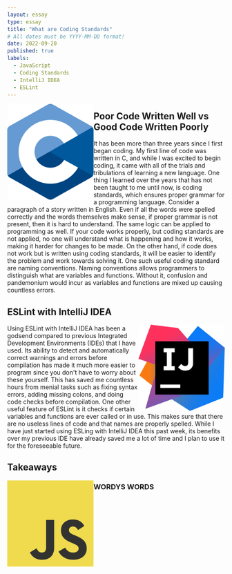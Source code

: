 ```yaml
---
layout: essay
type: essay
title: "What are Coding Standards"
# All dates must be YYYY-MM-DD format!
date: 2022-09-20
published: true
labels:
  - JavaScript
  - Coding Standards
  - IntelliJ IDEA
  - ESLint
---
```


<img align="left" width="200px" src="../img/e28-coding-standards/C.png">

## Poor Code Written Well vs Good Code Written Poorly
It has been more than three years since I first began coding. My first line of code was written in C, and while I was excited to begin coding, it came with all of the trials and tribulations of learning a new language. One thing I learned over the years that has not been taught to me until now, is coding standards, which ensures proper grammar for a programming language. Consider a paragraph of a story written in English. Even if all the words were spelled correctly and the words themselves make sense, if proper grammar is not present, then it is hard to understand. The same logic can be applied to programming as well. If your code works properly, but coding standards are not applied, no one will understand what is happening and how it works, making it harder for changes to be made. On the other hand, if code does not work but is written using coding standards, it will be easier to identify the problem and work towards solving it. One such useful coding standard are naming conventions. Naming conventions allows programmers to distinguish what are variables and functions. Without it, confusion and pandemonium would incur as variables and functions are mixed up causing countless errors.

## ESLint with IntelliJ IDEA
<img align="right" width="200px" src="../img/e28-coding-standards/IntelliJ_IDEA_Icon.png">Using ESLint with IntelliJ IDEA has been a godsend compared to previous Integrated Development Environments (IDEs) that I have used. Its ability to detect and automatically correct warnings and errors before compilation has made it much more easier to program since you don't have to worry about these yourself. This has saved me countless hours from menial tasks such as fixing syntax errors, adding missing colons, and doing code checks before compilation. One other useful feature of ESLint is it checks if certain variables and functions are ever called or in use. This makes sure that there are no useless lines of code and that names are properly spelled. While I have just started using ESLing with IntelliJ IDEA this past week, its benefits over my previous IDE have already saved me a lot of time and I plan to use it for the foreseeable future. 

## Takeaways
<img align="left" width="200px" src="../img/JavaScript.png">

### WORDYS WORDS
